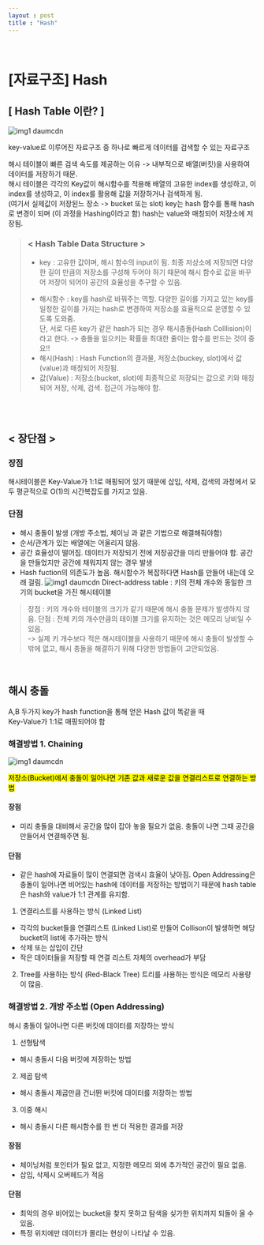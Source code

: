 ```yaml
---
layout : post
title : "Hash"
---
```


<br/>

# [자료구조] Hash
## [ Hash Table 이란? ] 
![img1 daumcdn](https://user-images.githubusercontent.com/90206705/148952795-fbc17000-7930-4d1d-b07a-7972cb3f40a6.png)

key-value로 이루어진 자료구조 중 하나로 빠르게 데이터를 검색할 수 있는 자료구조

해시 테이블이 빠른 검색 속도를 제공하는 이유 -> 내부적으로 배열(버킷)을 사용하여 데이터를 저장하기 때문.
<br/>해시 테이블은 각각의 Key값이 해시함수를 적용해 배열의 고유한 index를 생성하고, 이 index를 생성하고, 이 index를 활용해 값을 저장하거나 검색하게 됨.
<br/>(여기서 실제값이 저장된느 장소 -> bucket 또는 slot)
key는 hash 함수를 통해 hash로 변경이 되며 (이 과정을 Hashing이라고 함) hash는 value와 매칭되어 저장소에 저장됨. 


> ### < Hash Table Data Structure >
> * key : 고유한 값이며, 해시 함수의 input이 됨. 최종 저상소에 저장되면 다양한 길이 만큼의 저장소를 구성해 두어야 하기 때문에 해시 함수로 값을 바꾸어 저장이 되어야 공간의 효율성을 추구할 수 있음.
> - 해시함수 : key를 hash로 바꿔주는 역할. 다양한 길이를 가지고 있는 key를 일정한 길이를 가지는 hash로 변경하여 저장소를 효율적으로 운영할 수 있도록 도와줌. 
<br/> 단, 서로 다른 key가 같은 hash가 되는 경우 해시충돌(Hash Colllision)이라고 한다. -> 충돌을 일으키는 확률을 최대한 줄이는 함수를 만드는 것이 중요!!
> - 해시(Hash) : Hash Function의 결과물, 저장소(buckey, slot)에서 값(value)과 매칭되어 저장됨. 
> - 값(Value) : 저장소(bucket, slot)에 최종적으로 저장되는 값으로 키와 매칭되어 저장, 삭제, 검색. 접근이 가능해야 함.
<br/>
<br/>

## < 장단점 >
### 장점
해시테이블은 Key-Value가 1:1로 매핑되어 있기 때문에 삽입, 삭제, 검색의 과정에서 모두 평균적으로 O(1)의 시간복잡도를 가지고 있음.
### 단점
- 해시 충돌이 발생 (개방 주소법, 체이닝 과 같은 기법으로 해결해줘야함)
- 순서/관계가 있는 배열에는 어울리지 않음.
- 공간 효율성이 떨어짐. 데이터가 저장되기 전에 저장공간을 미리 만들어야 함. 공간을 만들었지만 공간에 채워지지 않는 경우 발생
- Hash fuction의 의존도가 높음. 해시함수가 복잡하다면 Hash를 만들어 내는데 오래 걸림.
![img1 daumcdn](https://user-images.githubusercontent.com/90206705/148960751-55e0cbdc-2764-4e13-8d00-b144f3eca383.png)
Direct-address table : 키의 전체 개수와 동일한 크기의 bucket을 가진 해시테이블
> 장점 : 키의 개수와 테이블의 크기가 같기 때문에 해시 충돌 문제가 발생하지 않음.
> 단점 : 전체 키의 개수만큼의 테이블 크기를 유지하는 것은 메모리 낭비일 수 있음.
<br/>-> 실제 키 개수보다 적은 해시테이블을 사용하기 때문에 해시 충돌이 발생할 수 밖에 없고, 해시 충돌을 해결하기 위해 다양한 방법들이 고안되었음.
<br/>

## 해시 충돌
A,B 두가지 key가 hash function을 통해 얻은 Hash 값이 똑같을 때
<br/>Key-Value가 1:1로 매핑되어야 함

### 해결방법 1. Chaining

![img1 daumcdn](https://user-images.githubusercontent.com/90206705/148962478-eb235e7e-5dc1-4691-b77f-4111c8885365.png)

<mark>저장소(Bucket)에서 충돌이 일어나면 기존 값과 새로운 값을 연결리스트로 연결하는 방법</mark>

#### 장점
- 미리 충돌을 대비해서 공간을 많이 잡아 놓을 필요가 없음. 충돌이 나면 그때 공간을 만들어서 연결해주면 됨.

#### 단점
- 같은 hash에 자료들이 많이 연결되면 검색시 효율이 낮아짐. Open Addressing은 충돌이 일어나면 비어있는 hash에 데이터를 저장하는 방법이기 때문에 hash table은 hash와 value가 1:1 관계를 유지함.


1) 연결리스트를 사용하는 방식 (Linked List)
- 각각의 bucket들을 연결리스트 (Linked List)로 만들어 Collison이 발생하면 해당 bucket의 list에 추가하는 방식
- 삭제 또는 삽입이 간단
- 작은 데이터들을 저장할 때 연결 리스트 자체의 overhead가 부담

2) Tree를 사용하는 방식 (Red-Black Tree)
트리를 사용하는 방식은 메모리 사용량이 많음.


### 해결방법 2. 개방 주소법 (Open Addressing)
해시 충돌이 일어나면 다른 버킷에 데이터를 저장하는 방식
1) 선형탐색
- 해시 충돌시 다음 버킷에 저장하는 방법
2) 제곱 탐색
- 해시 충돌시 제곱만큼 건너뛴 버킷에 데이터를 저장하는 방법
3) 이중 해시
- 해시 충돌시 다른 해시함수를 한 번 더 적용한 결과를 저장

#### 장점 
- 체이닝처럼 포인터가 필요 없고, 지정한 메모리 외에 추가적인 공간이 필요 없음.
- 삽입, 삭제시 오버헤드가 적음

#### 단점
- 최악의 경우 비어있는 bucket을 찾지 못하고 탐색을 싲가한 위치까지 되돌아 올 수 있음.
- 특정 위치에만 데이터가 몰리는 현상이 나타날 수 있음.
